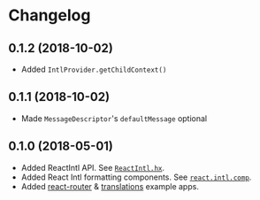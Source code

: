 # Changelog

## 0.1.2 (2018-10-02)

* Added `IntlProvider.getChildContext()`

## 0.1.1 (2018-10-02)

* Made `MessageDescriptor`'s `defaultMessage` optional

## 0.1.0 (2018-05-01)

* Added ReactIntl API. See [`ReactIntl.hx`](/src/react/intl/ReactIntl.hx).
* Added React Intl formatting components. See [`react.intl.comp`](/src/react/intl/comp/).
* Added [react-router](/examples/react-router/) & [translations](/examples/translations/) example apps.

